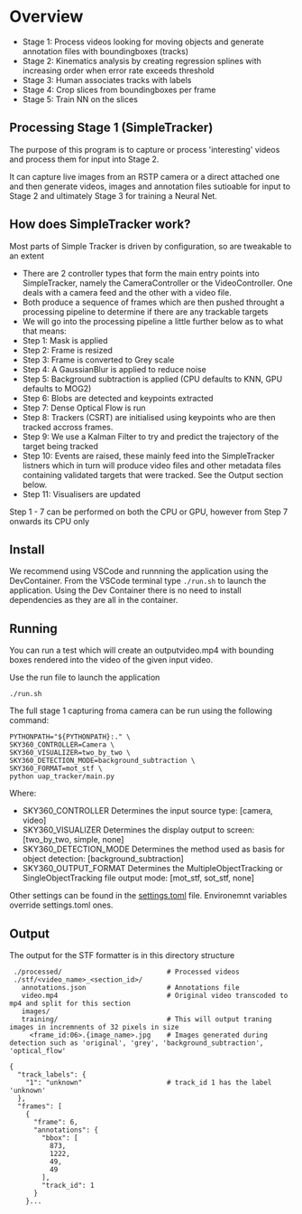 # Overview

* Stage 1: Process videos looking for moving objects and generate annotation files with boundingboxes (tracks)
* Stage 2: Kinematics analysis by creating regression splines with increasing order when error rate exceeds threshold
* Stage 3: Human associates tracks with labels
* Stage 4: Crop slices from boundingboxes per frame
* Stage 5: Train NN on the slices

## Processing Stage 1 (SimpleTracker)

The purpose of this program is to capture or process 'interesting' videos and process them for input into Stage 2.

It can capture live images from an RSTP camera or a direct attached one and then generate videos, images and annotation files sutioable for input to Stage 2 and ultimately Stage 3 for training a Neural Net.

## How does SimpleTracker work?

Most parts of Simple Tracker is driven by configuration, so are tweakable to an extent

* There are 2 controller types that form the main entry points into SimpleTracker, namely the CameraController or the VideoController. One deals with a camera feed and the other with a video file.
* Both produce a sequence of frames which are then pushed throught a processing pipeline to determine if there are any trackable targets
* We will go into the processing pipeline a little further below as to what that means:
* Step 1: Mask is applied
* Step 2: Frame is resized
* Step 3: Frame is converted to Grey scale
* Step 4: A GaussianBlur is applied to reduce noise
* Step 5: Background subtraction is applied (CPU defaults to KNN, GPU defaults to MOG2)
* Step 6: Blobs are detected and keypoints extracted
* Step 7: Dense Optical Flow is run
* Step 8: Trackers (CSRT) are initialised using keypoints who are then tracked accross frames.
* Step 9: We use a Kalman Filter to try and predict the trajectory of the target being tracked
* Step 10: Events are raised, these mainly feed into the SimpleTracker listners which in turn will produce video files and other metadata files containing validated targets that were tracked. See the Output section below.
* Step 11: Visualisers are updated

Step 1 - 7 can be performed on both the CPU or GPU, however from Step 7 onwards its CPU only

## Install

We recommend using VSCode and runnning the application using the DevContainer. From the VSCode terminal type ```./run.sh``` to launch the application. Using the Dev Container there is no need to install dependencies as they are all in the container.

## Running

You can run a test which will create an outputvideo.mp4 with bounding boxes rendered into the video of the given input video.

Use the run file to launch the application
```
./run.sh
```

The full stage 1 capturing froma camera can be run using the following command:

```
PYTHONPATH="${PYTHONPATH}:." \
SKY360_CONTROLLER=Camera \
SKY360_VISUALIZER=two_by_two \
SKY360_DETECTION_MODE=background_subtraction \
SKY360_FORMAT=mot_stf \
python uap_tracker/main.py
```

Where:

* SKY360_CONTROLLER Determines the input source type: \[camera, video\] 
* SKY360_VISUALIZER Determines the display output to screen: [two_by_two, simple, none] 
* SKY360_DETECTION_MODE Determines the method used as basis for object detection: [background_subtraction]
* SKY360_OUTPUT_FORMAT Determines the MultipleObjectTracking or SingleObjectTracking file output mode: [mot_stf, sot_stf, none] 

Other settings can be found in the [settings.toml](https://github.com/Sky360-Repository/simpletracker/blob/master/settings.toml) file. Environemnt variables override settings.toml ones.

## Output

The output for the STF formatter is in this directory structure

```
 ./processed/                          # Processed videos
 ./stf/<video_name>_<section_id>/
   annotations.json                    # Annotations file
   video.mp4                           # Original video transcoded to mp4 and split for this section
   images/       
   training/                           # This will output traning images in incremnents of 32 pixels in size
     <frame_id:06>.{image_name>.jpg    # Images generated during detection such as 'original', 'grey', 'background_subtraction', 'optical_flow'
```

```
{
  "track_labels": {
    "1": "unknown"                     # track_id 1 has the label 'unknown'
  },
  "frames": [
    {
      "frame": 6,
      "annotations": {
        "bbox": [
          873,
          1222,
          49,
          49
        ],
        "track_id": 1
      }
    }...
```
